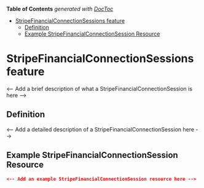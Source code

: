 <!-- START doctoc generated TOC please keep comment here to allow auto update -->
<!-- DON'T EDIT THIS SECTION, INSTEAD RE-RUN doctoc TO UPDATE -->

**Table of Contents** _generated with [DocToc](https://github.com/thlorenz/doctoc)_

- [StripeFinancialConnectionSessions feature](#stripefinancialconnectionsessions-feature)
  - [Definition](#definition)
  - [Example StripeFinancialConnectionSession Resource](#example-stripefinancialconnectionsession-resource)

<!-- END doctoc generated TOC please keep comment here to allow auto update -->

# StripeFinancialConnectionSessions feature

<-- Add a brief description of what a StripeFinancialConnectionSession is here -->

## Definition

<-- Add a detailed description of a StripeFinancialConnectionSession here -->

## Example StripeFinancialConnectionSession Resource

```json
<-- Add an example StripeFinancialConnectionSession resource here -->
```
